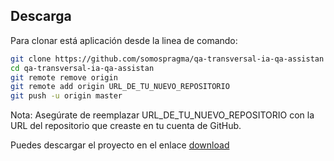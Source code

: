 ## Descarga
Para clonar está aplicación desde la linea de comando:

```bash
git clone https://github.com/somospragma/qa-transversal-ia-qa-assistan
cd qa-transversal-ia-qa-assistan
git remote remove origin
git remote add origin URL_DE_TU_NUEVO_REPOSITORIO
git push -u origin master
```
Nota: Asegúrate de reemplazar URL_DE_TU_NUEVO_REPOSITORIO con la URL del repositorio que creaste en tu cuenta de GitHub.

Puedes descargar el proyecto en el enlace [download](https://github.com/somospragma/qa-transversal-ia-qa-assistan) 
